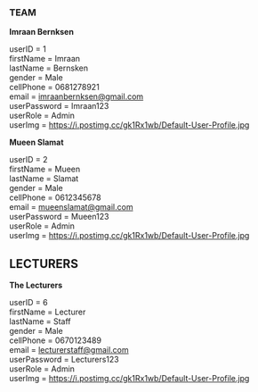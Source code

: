 ### TEAM ###

**Imraan Bernksen**

userID = 1<br />
firstName = Imraan<br />
lastName = Bernsken<br />
gender = Male<br />
cellPhone = 0681278921<br />
email = imraanbernksen@gmail.com<br />
userPassword = Imraan123<br />
userRole = Admin<br />
userImg = https://i.postimg.cc/gk1Rx1wb/Default-User-Profile.jpg<br />

**Mueen Slamat**

userID = 2<br />
firstName = Mueen<br />
lastName = Slamat<br />
gender = Male<br />
cellPhone = 0612345678<br />
email = mueenslamat@gmail.com<br />
userPassword = Mueen123<br />
userRole = Admin<br />
userImg = https://i.postimg.cc/gk1Rx1wb/Default-User-Profile.jpg<br />

## LECTURERS ##

**The Lecturers**

userID = 6<br />
firstName = Lecturer<br />
lastName = Staff<br />
gender = Male<br />
cellPhone = 0670123489<br />
email = lecturerstaff@gmail.com<br />
userPassword = Lecturers123<br />
userRole = Admin<br />
userImg = https://i.postimg.cc/gk1Rx1wb/Default-User-Profile.jpg<br />